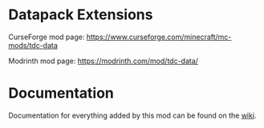 # Datapack Extensions

CurseForge mod page: https://www.curseforge.com/minecraft/mc-mods/tdc-data

Modrinth mod page: https://modrinth.com/mod/tdc-data/

# Documentation

Documentation for everything added by this mod can be found on the [wiki](https://github.com/TheDeathlyCow/tdc-data/wiki).


